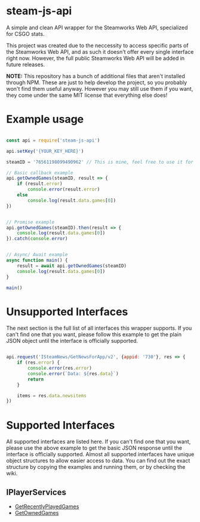 # steam-js-api
A simple and clean API wrapper for the Steamworks Web API, specialized for CSGO stats.

This project was created due to the neccessity to access specific parts of the Steamworks Web API, and as such it doesn't offer every single interface right now. However, the full public Steamworks Web API will be added in future releases.

**NOTE:** This repository has a bunch of additional files that aren't installed through NPM. These are just to help develop the project, so you probably won't find them useful anyway. However you may still use them if you want, they come under the same MIT license that everything else does!

# Example usage

```javascript

const api = require('steam-js-api')

api.setKey('{YOUR_KEY_HERE}')

steamID = '76561198099490962' // This is mine, feel free to use it for testing :)

// Basic callback example
api.getOwnedGames(steamID, result => {
    if (result.error)
        console.error(result.error)
    else
        console.log(result.data.games[0])
})


// Promise example
api.getOwnedGames(steamID).then(result => {
    console.log(result.data.games[0])
}).catch(console.error)


// Async/ Await example
async function main() {
    result = await api.getOwnedGames(steamID)
    console.log(result.data.games[0])
}

main()

```

# Unsupported Interfaces

The next section is the full list of all interfaces this wrapper supports. If you can't find one that you want, please follow this example to get the plain JSON object until the interface is officially supported.

```javascript

api.request('ISteamNews/GetNewsForApp/v2', {appid: '730'}, res => {
    if (res.error) {
        console.error(res.error)
        console.error(`Data: ${res.data}`)
        return
    }

    items = res.data.newsitems
})

```

# Supported Interfaces

All supported interfaces are listed here. If you can't find one that you want, please use the above example to get the basic JSON response until the interface is officially supported. Almost all supported interfaces have unique object structures to allow easier access to data. You can find out the exact structure by copying the examples and running them, or by checking the wiki.

## IPlayerServices
* [GetRecentlyPlayedGames](https://github.com/almic/steam-js-api/wiki/IPlayerServices#GetRecentlyPlayedGames)
* [GetOwnedGames](https://github.com/almic/steam-js-api/wiki/IPlayerServices#GetOwnedGames)
